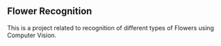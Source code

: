 ## Flower Recognition

This is a project related to recognition of different types of Flowers using Computer Vision.
